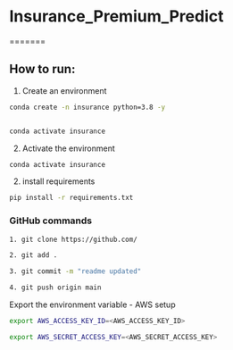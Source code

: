 # Insurance_Premium_Predict
=======


## How to run:

1. Create an environment

```bash
conda create -n insurance python=3.8 -y


conda activate insurance

```

2. Activate the environment

```bash
conda activate insurance
```


2. install requirements

```bash
pip install -r requirements.txt
```


### GitHub commands

```bash
1. git clone https://github.com/
```

```bash
2. git add .
```
```bash
3. git commit -m "readme updated"
```

```bash
4. git push origin main
```

Export the environment variable - AWS setup 

```bash
export AWS_ACCESS_KEY_ID=<AWS_ACCESS_KEY_ID>
```
```bash
export AWS_SECRET_ACCESS_KEY=<AWS_SECRET_ACCESS_KEY>
```
